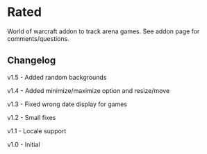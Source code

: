 # Rated
World of warcraft addon to track arena games. See addon page for comments/questions.

## Changelog

v1.5 - Added random backgrounds

v1.4 - Added minimize/maximize option and resize/move

v1.3 - Fixed wrong date display for games

v1.2 - Small fixes

v1.1 - Locale support

v1.0 - Initial
